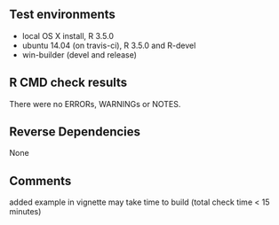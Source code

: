 ## Test environments

* local OS X install, R 3.5.0
* ubuntu 14.04 (on travis-ci), R 3.5.0 and R-devel
* win-builder (devel and release)

## R CMD check results
There were no ERRORs, WARNINGs or NOTES.

## Reverse Dependencies

None

## Comments

added example in vignette may take time to build  (total check time < 15 minutes)
